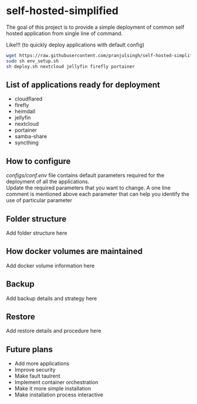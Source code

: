 # self-hosted-simplified
The goal of this project is to provide a simple deployment of common self hosted application from single line of command.

Like!!! (to quickly deploy applications with default config)
```bash
wget https://raw.githubusercontent.com/pranjulsingh/self-hosted-simplified/main/env_setup.sh
sudo sh env_setup.sh
sh deploy.sh nextcloud jellyfin firefly portainer
```

## List of applications ready for deployment
- cloudflared
- firefly
- heimdall
- jellyfin
- nextcloud
- portainer
- samba-share
- syncthing

## How to configure
<i>
configs/conf.env
</i> file contains default parameters required for the deployment of all the applications.
<br>
Update the required parameters that you want to change.
A one line comment is mentioned above each parameter that can help you identify the use of particular parameter
<br>

## Folder structure
Add folder structure here

## How docker volumes are maintained
Add docker volume information here

## Backup
Add backup details and strategy here

## Restore
Add restore details and procedure here

## Future plans
- Add more applications
- Improve security
- Make fault taulrent
- Implement container orchestration
- Make it more simple installation
- Make installation process interactive